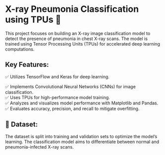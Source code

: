 # X-ray Pneumonia Classification using TPUs 🚀

This project focuses on building an X-ray image classification model to detect the presence of pneumonia in chest X-ray scans. The model is trained using Tensor Processing Units (TPUs) for accelerated deep learning computations.

## Key Features:

✅ Utilizes TensorFlow and Keras for deep learning.

✅ Implements Convolutional Neural Networks (CNNs) for image classification.<br />
✅ Uses TPUs for high-performance model training.<br />
✅ Analyzes and visualizes model performance with Matplotlib and Pandas.<br />
✅ Evaluates accuracy, precision, and recall to mitigate overfitting.<br />

## 📂 Dataset:

The dataset is split into training and validation sets to optimize the model’s learning. The classification model aims to differentiate between normal and pneumonia-infected X-ray scans.
